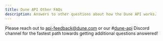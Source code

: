 ```yaml
---
title: Dune API Other FAQs
description: Answers to other questions about how the Dune API works.
---
```



Please reach out to [api-feedback@dune.com](mailto:api-feedback@dune.com) or our #[dune-api](https://discord.com/channels/757637422384283659/1019910980634939433) Discord channel for the fastest path towards getting additional questions answered!